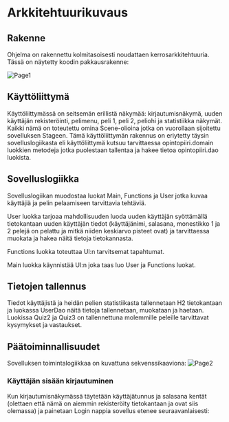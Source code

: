 
# Arkkitehtuurikuvaus #
## Rakenne ##
Ohjelma on rakennettu kolmitasoisesti noudattaen kerrosarkkitehtuuria. Tässä on näytetty koodin pakkausrakenne:


![Page1](https://user-images.githubusercontent.com/80842633/116143009-40360080-a6e3-11eb-9386-7f8e6050b1d4.jpg)

## Käyttöliittymä ##
Käyttöliittymässä on seitsemän erillistä näkymää: kirjautumisnäkymä, uuden käyttäjän rekisteröinti, pelimenu, peli 1, peli 2, peliohi ja statistiikka näkymät. Kaikki nämä on toteutettu omina Scene-olioina jotka on vuorollaan sijoitettu sovelluksen Stageen. Tämä käyttöliittymän rakennus on eriytetty täysin sovelluslogiikasta eli käyttöliittymä kutsuu tarvittaessa opintopiiri.domain luokkien metodeja jotka puolestaan tallentaa ja hakee tietoa opintopiiri.dao luokista.

## Sovelluslogiikka ##
Sovelluslogiikan muodostaa luokat Main, Functions ja User jotka kuvaa käyttäjiä ja pelin pelaamiseen tarvittavia tehtäviä. 

User luokka tarjoaa mahdollisuuden luoda uuden käyttäjän syöttämällä tietokantaan uuden käyttäjän tiedot (käyttäjänimi, salasana, monestikko 1 ja 2 pelejä on pelattu ja mitkä niiden keskiarvo pisteet ovat) ja tarvittaessa muokata ja hakea näitä tietoja tietokannasta.

Functions luokka toteuttaa UI:n tarvitsemat tapahtumat.

Main luokka käynnistää UI:n joka taas luo User ja Functions luokat.

## Tietojen tallennus ##
Tiedot käyttäjistä ja heidän pelien statistiikasta tallennetaan H2 tietokantaan ja luokassa UserDao näitä tietoja tallennetaan, muokataan ja haetaan. Luokissa Quiz2 ja Quiz3 on tallennettuna molemmille peleille tarvittavat kysymykset ja vastaukset.

## Päätoiminnallisuudet ##
Sovelluksen toimintalogiikkaa on kuvattuna sekvenssikaaviona:
![Page2](https://user-images.githubusercontent.com/80842633/116143020-43c98780-a6e3-11eb-9d78-ca36c16469b6.jpg)


### Käyttäjän sisään kirjautuminen ###
Kun kirjautumisnäkymässä täytetään käyttäjätunnus ja salasana kentät (olettaen että nämä on aiemmin rekisteröity tietokantaan ja ovat siis olemassa) ja painetaan Login nappia sovellus etenee seuraavanlaisesti:



